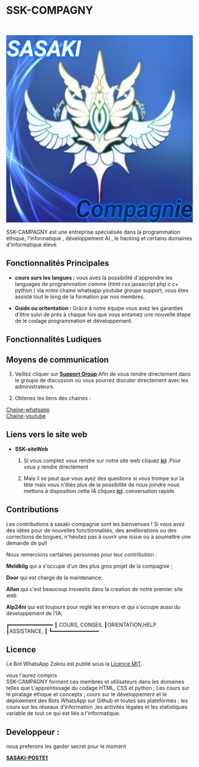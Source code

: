 <p align="center"><h1>SSK-COMPAGNY </h1><br> </p>




![banner](SASAKI-COMPAGNIE.jpg)

 SSK-CAMPAGNY est une entreprise spécialisée dans la programmation éthique, l'informatique , développement  AI , le hacking et certains domaines d'informatique élevé. 

## Fonctionnalités Principales

- **cours surs les langues :** vous avez la possibilité d'apprendre les languages de programmation comme (html css javascript php c c+ python ) via notre chaine whatsapp youtube groupe support, vous êtes assisté tout le long de la formation par nos membres.

- **Guide ou oritentation :** Grâce à notre équipe vous avez les garanties d'être suivi de près à chaque fois que vous entamez une nouvelle étape de le codage programmation et développement.




## Fonctionnalités Ludiques





## Moyens de communication

1. Veillez cliquer sur **[Support Group](https://chat.whatsapp.com/IdB2EfQiNlKBekQrigN9m9)** Afin de vous rendre directement dans le groupe de discussion où vous pourrez discuter directement avec les administrateurs. 

2. Obtenez les liens des chaines  : <br>
  
[Chaine-whatsapp](https://whatsapp.com/channel/0029Vajrhmz96H4IsEjh4a41)  <br>
[Chaine-youtube](https://www.youtube.com/@SSK-FAMILYCAMPAGNY) <br>
  

## Liens vers le site web
- **SSK-siteWeb**
  1.  Si vous comptez vous rendre sur notre site web cliquez [**ici**](https://ssk-campagny-tech-lwigvv2.gamma.site/) .Pour vous y rendre directement

  2.  Mais il se peut que vous ayez des questions si vous trompe sur la tête mais vous n'êtes plus de la possibilité de nous joindre nous mettons à disposition cette IA cliquez [**ici**](https://barnaclestudios.com/chat/e/65d91c16-ff58-4537-b865-8137642872ef) .conversation rapide 

## Contributions

Les contributions à sasaki-compagnie sont les bienvenues ! Si vous avez des idées pour de nouvelles fonctionnalités, des améliorations ou des corrections de bogues, n'hésitez pas à ouvrir une issue ou à soumettre une demande de pull 

Nous remercions certaines personnes pour leur contribution :

**Meldkilg** qui a s'occupe d'un des plus gros projet de la compagnie ; <br>

**Door** qui est chargé de la maintenance;

**Allan** qui c'est beaucoup insvestis dans la creation de notre premier site web

**Alp24ni** qui est toujours pour reglé les erreurs et qui s'occupe aussi du developpement de l'IA;

┏━━━━━━━━━━━━━━
┃ COURS, CONSEIL 
┃ORIENTATION,HELP
┃ASSISTANCE,
┃
┗━━━━━━━━━━━━━━━
                
## Licence

Le Bot WhatsApp Zokou est publié sous la [Licence MIT](https://opensource.org/licenses/MIT).

vous l'aurez compris <br>
SSK-CAMPAGNY forment ces membres et utilisateurs dans les domaines telles que L'apprentissage du codage HTML, CSS et python ; Les cours sur le piratage éthique et concepts ; cours sur le développement et le déploiement des Bots WhatsApp sur Github et toutes ses plateformes ; les cours sur les réseaux d'information ,les activités légales et les statistiques variable de tout ce qui est liés a l'informatique.


## Developpeur :
 
nous preferons les garder secret pour le moment

  [**SASAKI-POSTE1**](https://github.com/SASAKI-POSTE1/SSK-COMPAGNY/)  <br>
 
 
